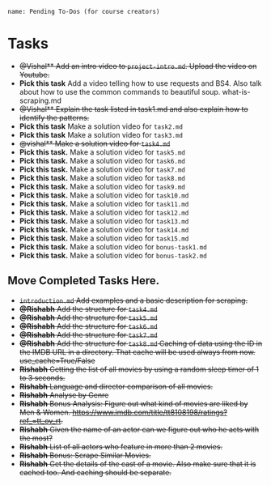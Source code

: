 ```ngMeta
name: Pending To-Dos (for course creators)
```

# Tasks

- ~~@Vishal** Add an intro video to `project-intro.md`. Upload the video on Youtube.~~
- **Pick this task** Add a video telling how to use requests and BS4. Also talk about how to use the common commands to beautiful soup. what-is-scraping.md
- ~~@Vishal** Explain the task listed in task1.md and also explain how to identify the patterns.~~
- **Pick this task** Make a solution video for `task2.md`
- **Pick this task** Make a solution video for `task3.md`
- ~~@vishal** Make a solution video for `task4.md`~~
- **Pick this task.** Make a solution video for `task5.md`
- **Pick this task.** Make a solution video for `task6.md`
- **Pick this task.** Make a solution video for `task7.md`
- **Pick this task.** Make a solution video for `task8.md`
- **Pick this task.** Make a solution video for `task9.md`
- **Pick this task.** Make a solution video for `task10.md`
- **Pick this task.** Make a solution video for `task11.md`
- **Pick this task.** Make a solution video for `task12.md`
- **Pick this task.** Make a solution video for `task13.md`
- **Pick this task.** Make a solution video for `task14.md`
- **Pick this task.** Make a solution video for `task15.md`
- **Pick this task.** Make a solution video for `bonus-task1.md`
- **Pick this task.** Make a solution video for `bonus-task2.md`

## Move Completed Tasks Here.

- ~~`introduction.md` Add examples and a basic description for scraping.~~
- ~~**@Rishabh** Add the structure for `task4.md`~~
- ~~**@Rishabh** Add the structure for `task5.md`~~
- ~~**@Rishabh** Add the structure for `task6.md`~~
- ~~**@Rishabh** Add the structure for `task7.md`~~
- ~~**@Rishabh** Add the structure for `task8.md` Caching of data using the ID in the IMDB URL in a directory. That cache will be used always from now. use_cache=True/False~~
- ~~**Rishabh** Getting the list of all movies by using a random sleep timer of 1 to 3 seconds.~~
- ~~**Rishabh** Language and director comparison of all movies.~~
- ~~**Rishabh** Analyse by Genre~~
- ~~**Rishabh** Bonus Analysis: Figure out what kind of movies are liked by Men & Women. https://www.imdb.com/title/tt8108198/ratings?ref_=tt_ov_rt.~~
- ~~**Rishabh** Given the name of an actor can we figure out who he acts with the most?~~
- ~~**Rishabh** List of all actors who feature in more than 2 movies.~~
- ~~**Rishabh** Bonus: Scrape Similar Movies.~~
- ~~**Rishabh** Get the details of the cast of a movie. Also make sure that it is cached too. And caching should be separate.~~
